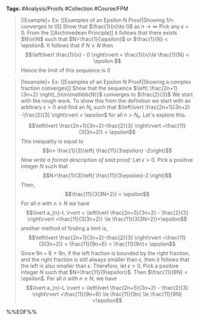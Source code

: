 **Tags:** #Analysis/Proofs #Collection #Course/FPM 

> [!Example]+ Ex: [[Examples of an Epsilon N Proof|Showing 1/n converges to 0]]
> Show that $\frac{1}{n}\to 0$ as $n\to\infty$
> Pick any $\epsilon<0$. From the [[Archimedean Principle]] it follows that there exists $N\in\N$ such that $N>\frac{1}{\epsilon}$ or $\frac{1}{N} < \epsilon$. It follows that if $N\ge N$ then
> $$\left\lvert \frac{1}{n} - 0 \right\rvert = \frac{1}{n}\le \frac{1}{N} < \epsilon $$
> Hence the limit of this sequence is 0

> [!example]+ Ex: [[Examples of an Epsilon N Proof|Showing a complex fraction converges]]
> Show that the sequence $\left( \frac{2n+1}{3n+2} \right)_{n\in\mathbb{N}}$ converges to $\frac{2}{3}$
> We start with the rough work. To show this from the definition we start with an arbitrary $\epsilon>0$ and find an $N_{\epsilon}$ such that $\left\lvert  \frac{2n+1}{3n+2} -\frac{2}{3}  \right\rvert < \epsilon$ for all $n>N_{\epsilon}$. Let's explore this.
> $$\left\lvert  \frac{2n+1}{3n+2}-\frac{2}{3}  \right\rvert =\frac{11}{3(3n+2)} < \epsilon$$
> This inequality is equal to
> $$n> \frac{1}{3}\left( \frac{11}{3\epsilon} -2\right)$$
> *Now write a formal description of said proof:* 
> Let $\epsilon>0$. Pick a positive integer $N$ such that
> $$N>\frac{1}{3}\left( \frac{11}{3\epsilon}-2 \right)$$
> Then,
> $$\frac{11}{3(3N+2)} < \epsilon$$
> For all $n$ with $n\ge N$ we have 
> $$\lvert a_{n}-L \rvert = \left\lvert  \frac{2n+5}{3n+2} - \frac{2}{3}  \right\rvert =\frac{11}{3(3n+2)} \le \frac{11}{3(3N+2)}<\epsilon$$
> another method of finding a limit is,
> $$\left\lvert  \frac{2n+1}{3n+2}-\frac{2}{3}  \right\rvert =\frac{11}{3(3n+2)} = \frac{11}{9n+6} < \frac{11}{9n}< \epsilon$$
> Since $9n+6>9n$, if the left fraction is bounded by the right fraction, and the right fraction is still always smaller than $\epsilon$, then it follows that the left is also smaller than $\epsilon$.
> Therefore, let $\epsilon>0$. Pick a positive integer $N$ such that $N>\frac{11}{9\epsilon}$. Then $\frac{11}{9N} < \epsilon$. For all $n$ with $n\ge N$, we have
> $$\lvert a_{n}-L \rvert = \left\lvert  \frac{2n+5}{3n+2} - \frac{2}{3}  \right\rvert =\frac{11}{9n+6} \le \frac{11}{9n} \le \frac{11}{9N}<\epsilon$$

%%EOF%%